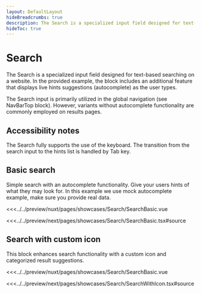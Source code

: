 ```yaml
---
layout: DefaultLayout
hideBreadcrumbs: true
description: The Search is a specialized input field designed for text-based searching on a website.
hideToc: true
---
```


# Search

The Search is a specialized input field designed for text-based searching on a website. In the provided example, the block includes an additional feature that displays live hints suggestions (autocomplete) as the user types.

The Search input is primarily utilized in the global navigation (see NavBarTop block). However, variants without autocomplete functionality are commonly employed on results pages.

## Accessibility notes

The Search fully supports the use of the keyboard. The transition from the search input to the hints list is handled by Tab key.

## Basic search

Simple search with an autocomplete functionality. Give your users hints of what they may look for. In this example we use mock autocomplete example, make sure you provide real data.

<Showcase showcase-name="Search/SearchBasic" style="min-height: 350px">

<!-- vue -->
<<<../../preview/nuxt/pages/showcases/Search/SearchBasic.vue
<!-- end vue -->
<!-- react -->
<<<../../preview/next/pages/showcases/Search/SearchBasic.tsx#source
<!-- end react -->

</Showcase>

## Search with custom icon

This block enhances search functionality with a custom icon and categorized result suggestions.

<Showcase showcase-name="Search/SearchWithIcon" style="min-height: 350px">

<!-- vue -->
<<<../../preview/nuxt/pages/showcases/Search/SearchBasic.vue
<!-- end vue -->
<!-- react -->
<<<../../preview/next/pages/showcases/Search/SearchWithIcon.tsx#source
<!-- end react -->

</Showcase>
